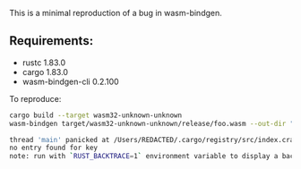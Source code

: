 This is a minimal reproduction of a bug in wasm-bindgen.

## Requirements:

- rustc 1.83.0
- cargo 1.83.0
- wasm-bindgen-cli 0.2.100

To reproduce:

```bash
cargo build --target wasm32-unknown-unknown
wasm-bindgen target/wasm32-unknown-unknown/release/foo.wasm --out-dir "target/pkg"
```

```bash
thread 'main' panicked at /Users/REDACTED/.cargo/registry/src/index.crates.io-6f17d22bba15001f/wasm-bindgen-cli-support-0.2.100/src/wit/mod.rs:482:52:
no entry found for key
note: run with `RUST_BACKTRACE=1` environment variable to display a backtrace
```
